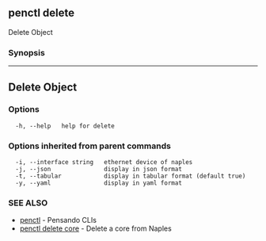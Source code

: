 ## penctl delete

Delete Object

### Synopsis



---------------
 Delete Object 
---------------


### Options

```
  -h, --help   help for delete
```

### Options inherited from parent commands

```
  -i, --interface string   ethernet device of naples
  -j, --json               display in json format
  -t, --tabular            display in tabular format (default true)
  -y, --yaml               display in yaml format
```

### SEE ALSO
* [penctl](penctl.md)	 - Pensando CLIs
* [penctl delete core](penctl_delete_core.md)	 - Delete a core from Naples

